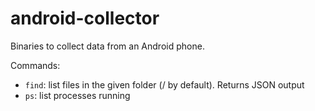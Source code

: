 # android-collector

Binaries to collect data from an Android phone.

Commands:
* `find`: list files in the given folder (/ by default). Returns JSON output
* `ps`: list processes running


